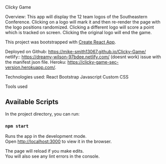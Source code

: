 Clicky Game

Overview:
This app will display the 12 team logos of the Southeastern Conference. 
Clicking on a logo will mark it and then re-render the page with the logo positions randomized.
Clicking a different logo will score a point which is tracked on screen.
Clicking the original logo will end the game.

This project was bootstrapped with [Create React App](https://github.com/facebook/create-react-app).

Deployed on Github: https://mike-smith13067.github.io/Clicky-Game/
netlify:: https://dreamy-wilson-97bdee.netlify.com/ (doesnt work) issue with the manifest json file.
Heroku: https://clicky-game-sec-version.herokuapp.com/.

Technologies used:
React
Bootstrap
Javascript
Custom CSS

Tools used

## Available Scripts

In the project directory, you can run:

### `npm start`

Runs the app in the development mode.<br />
Open [http://localhost:3000](http://localhost:3000) to view it in the browser.

The page will reload if you make edits.<br />
You will also see any lint errors in the console.
